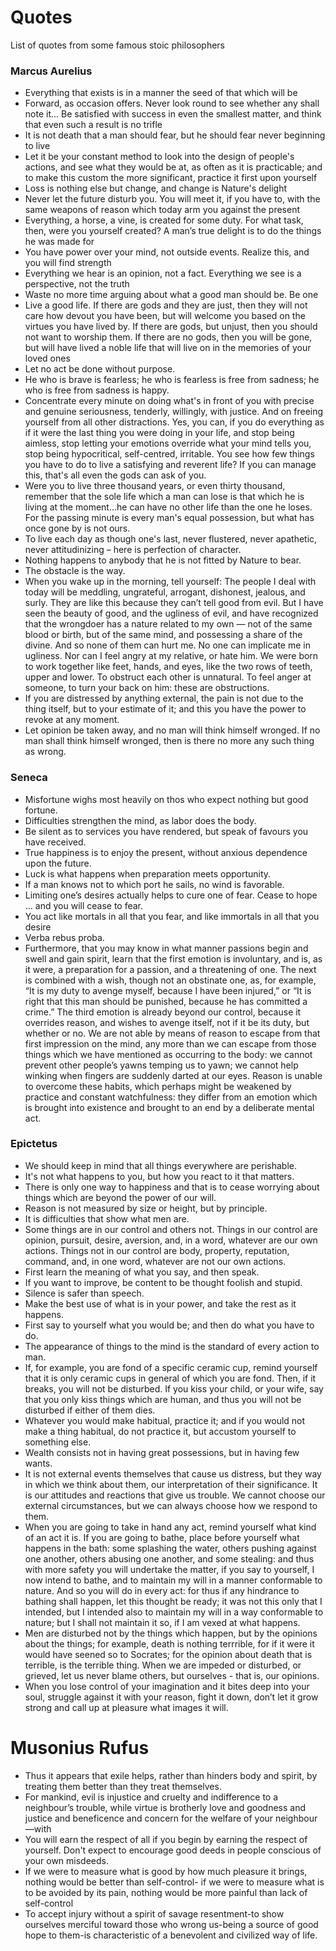 # Quotes
List of quotes from some famous stoic philosophers

### Marcus Aurelius
- Everything that exists is in a manner the seed of that which will be
- Forward, as occasion offers. Never look round to see whether any shall note it... Be satisfied with success in even the smallest matter, and think that even such a result is no trifle
- It is not death that a man should fear, but he should fear never beginning to live
- Let it be your constant method to look into the design of people's actions, and see what they would be at, as often as it is practicable; and to make this custom the more significant, practice it first upon yourself
- Loss is nothing else but change, and change is Nature's delight
- Never let the future disturb you. You will meet it, if you have to, with the same weapons of reason which today arm you against the present
- Everything, a horse, a vine, is created for some duty. For what task, then, were you yourself created? A man’s true delight is to do the things he was made for
- You have power over your mind, not outside events. Realize this, and you will find strength
- Everything we hear is an opinion, not a fact. Everything we see is a perspective, not the truth
- Waste no more time arguing about what a good man should be. Be one
- Live a good life. If there are gods and they are just, then they will not care how devout you have been, but will welcome you based on the virtues you have lived by. If there are gods, but unjust, then you should not want to worship them. If there are no gods, then you will be gone, but will have lived a noble life that will live on in the memories of your loved ones
- Let no act be done without purpose.
- He who is brave is fearless; he who is fearless is free from sadness; he who is free from sadness is happy.
- Concentrate every minute on doing what's in front of you with precise and genuine seriousness, tenderly, willingly, with justice. And on freeing yourself from all other distractions. Yes, you can, if you do everything as if it were the last thing you were doing in your life, and stop being aimless, stop letting your emotions override what your mind tells you, stop being hypocritical, self-centred, irritable. You see how few things you have to do to live a satisfying and reverent life? If you can manage this, that's all even the gods can ask of you.
- Were you to live three thousand years, or even thirty thousand, remember that the sole life which a man can lose is that which he is living at the moment...he can have no other life than the one he loses. For the passing minute is every man's equal possession, but what has once gone by is not ours.
- To live each day as though one's last, never flustered, never apathetic, never attitudinizing – here is perfection of character.
- Nothing happens to anybody that he is not fitted by Nature to bear.
- The obstacle is the way.
- When you wake up in the morning, tell yourself: The people I deal with today will be meddling, ungrateful, arrogant, dishonest, jealous, and surly. They are like this because they can’t tell good from evil. But I have seen the beauty of good, and the ugliness of evil, and have recognized that the wrongdoer has a nature related to my own — not of the same blood or birth, but of the same mind, and possessing a share of the divine. And so none of them can hurt me. No one can implicate me in ugliness. Nor can I feel angry at my relative, or hate him. We were born to work together like feet, hands, and eyes, like the two rows of teeth, upper and lower. To obstruct each other is unnatural. To feel anger at someone, to turn your back on him: these are obstructions.
- If you are distressed by anything external, the pain is not due to the thing itself, but to your estimate of it; and this you have the power to revoke at any moment.
- Let opinion be taken away, and no man will think himself wronged. If no man shall think himself wronged, then is there no more any such thing as wrong. 

### Seneca
- Misfortune wighs most heavily on thos who expect nothing but good fortune.
- Difficulties strengthen the mind, as labor does the body.
- Be silent as to services you have rendered, but speak of favours you have received.
- True happiness is to enjoy the present, without anxious dependence upon the future.
- Luck is what happens when preparation meets opportunity.
- If a man knows not to which port he sails, no wind is favorable.
- Limiting one’s desires actually helps to cure one of fear. Cease to hope … and you will cease to fear.
- You act like mortals in all that you fear, and like immortals in all that you desire
- Verba rebus proba.
-  Furthermore, that you may know in what manner passions begin and swell and gain spirit, learn that the first emotion is involuntary, and is, as it were, a preparation for a passion, and a threatening of one. The next is combined with a wish, though not an obstinate one, as, for example, “It is my duty to avenge myself, because I have been injured,” or “It is right that this man should be punished, because he has committed a crime.” The third emotion is already beyond our control, because it overrides reason, and wishes to avenge itself, not if it be its duty, but whether or no. We are not able by means of reason to escape from that first impression on the mind, any more than we can escape from those things which we have mentioned as occurring to the body: we cannot prevent other people’s yawns temping us to yawn; we cannot help winking when fingers are suddenly darted at our eyes. Reason is unable to overcome these habits, which perhaps might be weakened by practice and constant watchfulness: they differ from an emotion which is brought into existence and brought to an end by a deliberate mental act.

### Epictetus
- We should keep in mind that all things everywhere are perishable.
- It's not what happens to you, but how you react to it that matters.
- There is only one way to happiness and that is to cease worrying about things which are beyond the power of our will.
- Reason is not measured by size or height, but by principle.
- It is difficulties that show what men are.
- Some things are in our control and others not. Things in our control are opinion, pursuit, desire, aversion, and, in a word, whatever are our own actions. Things not in our control are body, property, reputation, command, and, in one word, whatever are not our own actions.
- First learn the meaning of what you say, and then speak.
- If you want to improve, be content to be thought foolish and stupid.
- Silence is safer than speech.
- Make the best use of what is in your power, and take the rest as it happens.
- First say to yourself what you would be; and then do what you have to do.
- The appearance of things to the mind is the standard of every action to man.
- If, for example, you are fond of a specific ceramic cup, remind yourself that it is only ceramic cups in general of which you are fond. Then, if it breaks, you will not be disturbed. If you kiss your child, or your wife, say that you only kiss things which are human, and thus you will not be disturbed if either of them dies.
- Whatever you would make habitual, practice it; and if you would not make a thing habitual, do not practice it, but accustom yourself to something else.
- Wealth consists not in having great possessions, but in having few wants.
- It is not external events themselves that cause us distress, but they way in which we think about them, our interpretation of their significance. It is our attitudes and reactions that give us trouble. We cannot choose our external circumstances, but we can always choose how we respond to them.
- When you are going to take in hand any act, remind yourself what kind of an act it is. If you are going to bathe, place before yourself what happens in the bath: some splashing the water, others pushing against one another, others abusing one another, and some stealing: and thus with more safety you will undertake the matter, if you say to yourself, I now intend to bathe, and to maintain my will in a manner con­formable to nature. And so you will do in every act: for thus if any hindrance to bathing shall happen, let this thought be ready; it was not this only that I intended, but I intended also to maintain my will in a way conformable to nature; but I shall not maintain it so, if I am vexed at what happens.
- Men are disturbed not by the things which happen, but by the opinions about the things; for example, death is nothing terrrible, for if it were it would have seened so to Socrates; for the opinion about death that is terrible, is the terrible thing. When we are impeded or disturbed, or grieved, let us never blame others, but ourselves - that is, our opinions.
- When you lose control of your imagination and it bites deep into your soul, struggle against it with your reason, fight it down, don’t let it grow strong and call up at pleasure what images it will.

# Musonius Rufus 
- Thus it appears that exile helps, rather than hinders body and spirit, by treating them better than they treat themselves.
- For mankind, evil is injustice and cruelty and indifference to a neighbour’s trouble, while virtue is brotherly love and goodness and justice and beneficence and concern for the welfare of your neighbour—with
- You will earn the respect of all if you begin by earning the respect of yourself. Don't expect to encourage good deeds in people conscious of your own misdeeds.
- If we were to measure what is good by how much pleasure it brings, nothing would be better than self-control- if we were to measure what is to be avoided by its pain, nothing would be more painful than lack of self-control
- To accept injury without a spirit of savage resentment-to show ourselves merciful toward those who wrong us-being a source of good hope to them-is characteristic of a benevolent and civilized way of life.
